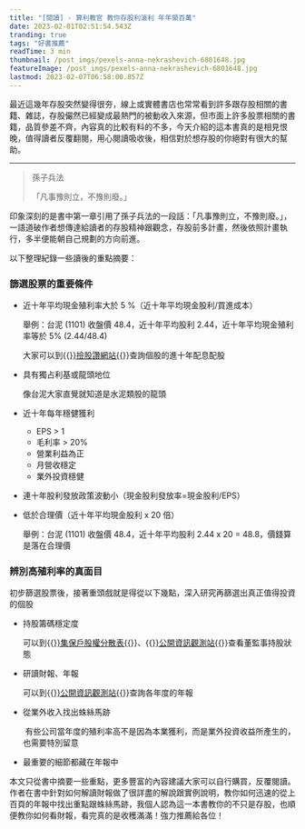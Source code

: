 ```yaml
---
title: "[閱讀] - 算利教官 教你存股利滾利 年年領百萬"
date: 2023-02-01T02:51:54.543Z
tranding: true
tags: "好書推薦"
readTime: 3 min
thumbnail: /post_imgs/pexels-anna-nekrashevich-6801648.jpg
featureImage: /post_imgs/pexels-anna-nekrashevich-6801648.jpg
lastmod: 2023-02-07T06:58:00.857Z
---
```

最近這幾年存股突然變得很夯，線上或實體書店也常常看到許多跟存股相關的書籍、雜誌，存股儼然已經變成最熱門的被動收入來源，但市面上許多股票相關的書籍，品質參差不齊，內容真的比較有料的不多，今天介紹的這本書真的是相見恨晚，值得讀者反覆翻閱，用心閱讀吸收後，相信對於想存股的你絕對有很大的幫助。

- - -

> 孫子兵法
>
> 「凡事豫則立，不豫則廢。」

印象深刻的是書中第一章引用了孫子兵法的一段話：「凡事豫則立，不豫則廢。」，一語道破作者想傳達給讀者的存股精神跟觀念，存股前多計畫，然後依照計畫執行，多半便能朝自己規劃的方向前進。

以下整理紀錄一些讀後的重點摘要：

### 篩選股票的重要條件

* 近十年平均現金殖利率大於 5 %（近十年平均現金股利/買進成本）

    舉例：台泥 (1101) 收盤價 48.4，近十年平均股利 2.44，近十年平均現金殖利率等於 5% (2.44/48.4)

    大家可以到{{<a href="https://stock.wespai.com/tenrate" target="_blank">}}撿股讚網站{{</a>}}查詢個股的進十年配息配股
* 具有獨占利基或龍頭地位

    像台泥大家直覺就知道是水泥類股的龍頭
* 近十年每年穩健獲利

  * EPS > 1
  * 毛利率 > 20%
  * 營業利益為正
  * 月營收穩定
  * 業外投資穩健
* 連十年股利發放政策波動小（現金股利發放率=現金股利/EPS）
* 低於合理價（近十年平均現金股利 x 20 倍）

    舉例：台泥 (1101) 收盤價 48.4，近十年平均股利 2.44 x 20 = 48.8，價錢算是落在合理價  

### 辨別高殖利率的真面目

初步篩選股票後，接著重頭戲就是得從以下幾點，深入研究再篩選出真正值得投資的個股

* 持股籌碼穩定度

    可以到{{<a href="https://www.tdcc.com.tw/portal/zh/smWeb/qryStock" target="_blank">}}集保戶股權分散表{{</a>}}、{{<a href="https://mops.twse.com.tw/mops/web/stapap1" target="_blank">}}公開資訊觀測站{{</a>}}查看董監事持股狀態
* 研讀財報、年報

    可以到{{<a href="https://mops.twse.com.tw/mops/web/t57sb01_q5" target="_blank">}}公開資訊觀測站{{</a>}}查詢各年度的年報
* 從業外收入找出蛛絲馬跡

   ﻿ 有些公司當年度的殖利率高不是因為本業獲利，而是業外投資收益所產生的，也需要特別留意
* 最重要的細節都藏在年報中

本文只從書中摘要一些重點，更多豐富的內容建議大家可以自行購買，反覆閱讀。作者在書中針對如何解讀財報做了很詳盡的解說跟實例說明，教你如何迅速的從上百頁的年報中找出重點跟蛛絲馬跡，我個人認為這一本書教你的不只是存股，也順便教你如何看財報，看完真的是收穫滿滿！強力推薦給各位！